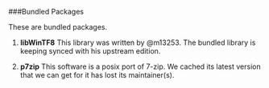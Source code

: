 ###Bundled Packages

These are bundled packages.

1. **libWinTF8**
This library was written by @m13253. The bundled library is keeping synced with his upstream edition.

2. **p7zip**
This software is a posix port of 7-zip. We cached its latest version that we can get for it has lost its maintainer(s).

